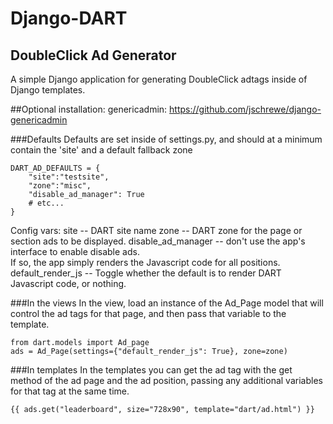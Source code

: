Django-DART
===========
DoubleClick Ad Generator
------------------------

A simple Django application for generating DoubleClick adtags inside of Django templates.

##Optional installation:
	genericadmin: https://github.com/jschrewe/django-genericadmin

###Defaults
Defaults are set inside of settings.py, and should at a minimum contain the 'site' and a default fallback zone

    DART_AD_DEFAULTS = {
        "site":"testsite",
        "zone":"misc",
        "disable_ad_manager": True
        # etc...
    }

Config vars:
    site -- DART site name
    zone -- DART zone for the page or section ads to be displayed.
    disable_ad_manager -- don't use the app's interface to enable disable ads.  
    If so, the app simply renders the Javascript code for all positions.
    default_render_js -- Toggle whether the default is to render DART Javascript code, or nothing.


###In the views
In the view, load an instance of the Ad_Page model that will control the ad tags for that page, 
and then pass that variable to the template.

    from dart.models import Ad_page
    ads = Ad_Page(settings={"default_render_js": True}, zone=zone)
    


###In templates
In the templates you can get the ad tag with the get method of the ad page and the ad position, 
passing any additional variables for that tag at the same time.


    {{ ads.get("leaderboard", size="728x90", template="dart/ad.html") }}




